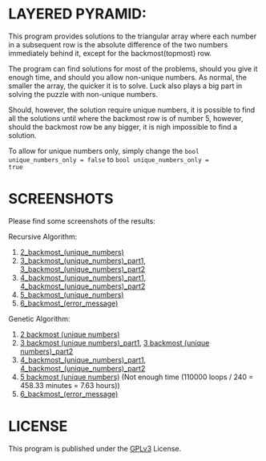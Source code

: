 # LAYERED PYRAMID:
This program provides solutions to the triangular array where each number in a subsequent row is the absolute difference of the two numbers immediately behind it, except for the backmost(topmost) row.

The program can find solutions for most of the problems, should you give it enough time, and should you allow non-unique numbers. As normal, the smaller the array, the quicker it is to solve. Luck also plays a big part in solving the puzzle with non-unique numbers.

Should, however, the solution require unique numbers, it is possible to find all the solutions until where the backmost row is of number 5, however, should the backmost row be any bigger, it is nigh impossible to find a solution.

To allow for unique numbers only, simply change the <code>bool unique_numbers_only = false</code> to <code>bool unique_numbers_only = true</code>

# SCREENSHOTS
Please find some screenshots of the results:

Recursive Algorithm:
1) [2_backmost_(unique_numbers)](screenshots/recursive/2_backmost_row_recursive.png)
2) [3_backmost_(unique_numbers)_part1](screenshots/recursive/3_backmost_row_recursive_part1.png), 
   [3_backmost_(unique_numbers)_part2](screenshots/recursive/3_backmost_row_recursive_part2.png)
3) [4_backmost_(unique_numbers)_part1](screenshots/recursive/4_backmost_row_recursive_part1.png), 
   [4_backmost_(unique_numbers)_part2](screenshots/recursive/4_backmost_row_recursive_part2.png)
4) [5_backmost_(unique_numbers)](screenshots/recursive/5_backmost_row_recursive.png)
5) [6_backmost_(error_message)](screenshots/recursive/error_recursive.png)

Genetic Algorithm:
1) [2 backmost (unique numbers)](screenshots/genetic/2_backmost_row_genetic.png)
2) [3 backmost (unique numbers)_part1](screenshots/genetic/3_backmost_row_genetic_part1.png), 
   [3 backmost (unique numbers)_part2](screenshots/genetic/3_backmost_row_genetic_part2.png) 
3) [4_backmost_(unique_numbers)_part1](screenshots/genetic/4_backmost_row_genetic_part1.png), 
   [4_backmost_(unique_numbers)_part2](screenshots/genetic/4_backmost_row_genetic_part2.png)
4) [5 backmost (unique numbers)](screenshots/genetic/5_backmost_row_genetic.png) (Not enough time (110000 loops / 240 = 458.33 minutes = 7.63 hours))
5) [6_backmost_(error_message)](screenshots/genetic/error_genetic.png)

# LICENSE
This program is published under the [GPLv3](COPYING) License.
